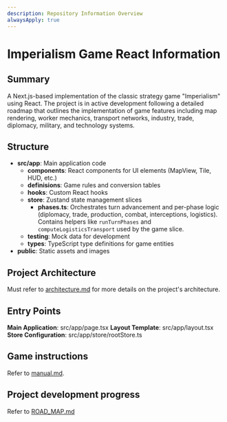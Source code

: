 ```yaml
---
description: Repository Information Overview
alwaysApply: true
---
```


# Imperialism Game React Information

## Summary
A Next.js-based implementation of the classic strategy game "Imperialism" using React. The project is in active development following a detailed roadmap that outlines the implementation of game features including map rendering, worker mechanics, transport networks, industry, trade, diplomacy, military, and technology systems.

## Structure
- **src/app**: Main application code
  - **components**: React components for UI elements (MapView, Tile, HUD, etc.)
  - **definisions**: Game rules and conversion tables
  - **hooks**: Custom React hooks
  - **store**: Zustand state management slices
    - **phases.ts**: Orchestrates turn advancement and per-phase logic (diplomacy, trade, production, combat, interceptions, logistics). Contains helpers like `runTurnPhases` and `computeLogisticsTransport` used by the game slice.
  - **testing**: Mock data for development
  - **types**: TypeScript type definitions for game entities
- **public**: Static assets and images

## Project Architecture
Must refer to [architecture.md](./architecture.md) for more details on the project's architecture.

## Entry Points
**Main Application**: src/app/page.tsx
**Layout Template**: src/app/layout.tsx
**Store Configuration**: src/app/store/rootStore.ts

## Game instructions
Refer to [manual.md](../../manual.md). 

## Project development progress 
Refer to [ROAD_MAP.md](../../ROAD_MAP.md)

